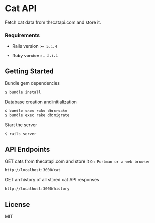 # Cat API

Fetch cat data from thecatapi.com and store it.

### Requirements
* Rails version
`>= 5.1.4`

* Ruby version
`>= 2.4.1`

## Getting Started


Bundle gem dependencies

```bash
$ bundle install
```

Database creation and initialization

```bash
$ bundle exec rake db:create
$ bundle exec rake db:migrate
```

Start the server

```bash
$ rails server
```

## API Endpoints

GET cats from thecatapi.com and store it
`On Postman or a web browser`

```bash
http://localhost:3000/cat
```

GET an history of all stored cat API responses
```bash
http://localhost:3000/history
```


License
----

MIT
